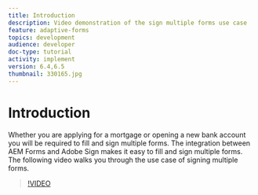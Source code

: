 ```yaml
---
title: Introduction
description: Video demonstration of the sign multiple forms use case
feature: adaptive-forms
topics: development
audience: developer
doc-type: tutorial
activity: implement
version: 6.4,6.5
thumbnail: 330165.jpg
---
```

# Introduction

Whether you are applying for a mortgage or opening a new bank account you will be required to fill and sign multiple forms. The integration between AEM Forms and Adobe Sign makes it easy to fill and sign multiple forms.
The following video walks you through the use case of signing multiple forms.

>[!VIDEO](https://video.tv.adobe.com/v/330165?quality=9&learn=on)